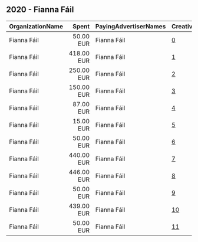 ## 2020 - Fianna Fáil 
|OrganizationName|Spent|PayingAdvertiserNames|CreativeUrls|Impressions|Genders|AgeBrackets|CountryCodes|BillingAddresses|CandidateBallotInformation|
|:---|---:|:---|:---|---:|:---|:---|:---|:---|:---|
|Fianna Fáil|50.00 EUR|Fianna Fáil|[0](https://www.snap.com/political-ads/asset/33e8c4cfc00b024f59b7169bdf5eb8d200faafd8e7256ab9d0620767a10d268c?mediaType=mp4)|60,880||18-35|ireland|IE|Fianna Fail|
|Fianna Fáil|418.00 EUR|Fianna Fáil|[1](https://www.snap.com/political-ads/asset/078d4615b78278f0b9af90771e2baf6c3ea2e6e1db8b36bb16db9e02e32a3daa?mediaType=mp4)|526,565||27-43|ireland|IE|Fianna Fail|
|Fianna Fáil|250.00 EUR|Fianna Fáil|[2](https://www.snap.com/political-ads/asset/1ed04855ae9cd8df7460ab25cea9bc159e646d732cfb945be5dc7a8fa6112619?mediaType=mp4)|297,688|||ireland|IE|Fianna Fail|
|Fianna Fáil|150.00 EUR|Fianna Fáil|[3](https://www.snap.com/political-ads/asset/839ae2ec2347e35f561b687645b841b673c000ef723fa0885115567a38f17874?mediaType=mp4)|192,741||16-34|ireland|IE||
|Fianna Fáil|87.00 EUR|Fianna Fáil|[4](https://www.snap.com/political-ads/asset/3e2c6a052c0d1b1adcde8f0d1e2294e5f4137b6bf2db68a2d199cf0be78f2b57?mediaType=mp4)|85,878||18-35|ireland|IE||
|Fianna Fáil|15.00 EUR|Fianna Fáil|[5](https://www.snap.com/political-ads/asset/365e26a7754b1e1b01a7478f9c077199d5e4cc5d9ce6f271eedb13798d5a950e?mediaType=mp4)|8,695||16-34|ireland|IE|Ogra Fianna Fail|
|Fianna Fáil|50.00 EUR|Fianna Fáil|[6](https://www.snap.com/political-ads/asset/745d7ec95c7e69c85771cb32d4ce03a27b3d92abf9bbc8122eac3ea3306ec9ef?mediaType=mp4)|57,116||18-30|ireland|IE|Fianna Fail|
|Fianna Fáil|440.00 EUR|Fianna Fáil|[7](https://www.snap.com/political-ads/asset/85eda563900c38977640309ee01da0682689815ea2eaccff540b719bf1ef2dea?mediaType=mp4)|579,461||19-39|ireland|IE|Fianna Fail|
|Fianna Fáil|446.00 EUR|Fianna Fáil|[8](https://www.snap.com/political-ads/asset/0a078681539c42535c9e528de20b9993031c1a6addc63d13ceb4f913153aa460?mediaType=mp4)|578,359||21-40|ireland|IE|Fianna Fail|
|Fianna Fáil|50.00 EUR|Fianna Fáil|[9](https://www.snap.com/political-ads/asset/4f043403de6af68c4cd91d04bae966156952fca9281658e40a7d141d3f50737e?mediaType=mp4)|46,122||18-26|ireland|IE||
|Fianna Fáil|439.00 EUR|Fianna Fáil|[10](https://www.snap.com/political-ads/asset/54c6a14af3dc97514aba613bfbfdc200882d6b358addb0458327a07ba126c678?mediaType=mp4)|578,106||19-40|ireland|IE|Fianna Fail|
|Fianna Fáil|50.00 EUR|Fianna Fáil|[11](https://www.snap.com/political-ads/asset/c1ec874b36ac83ff9bf3da692c3c951c1b207269a90245b56931e8fa66938adb?mediaType=mp4)|49,661||18-35|ireland|IE|Minister Niall Collins|
